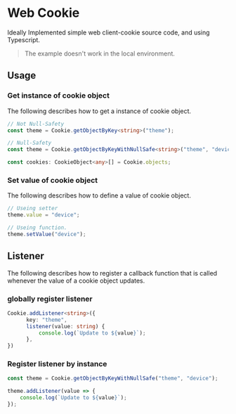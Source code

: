 # Web Cookie
Ideally Implemented simple web client-cookie source code, and using Typescript.

> The example doesn't work in the local environment.

## Usage

### Get instance of cookie object
The following describes how to get a instance of cookie object.

```ts
// Not Null-Safety
const theme = Cookie.getObjectByKey<string>("theme");
```

```ts
// Null-Safety
const theme = Cookie.getObjectByKeyWithNullSafe<string>("theme", "device");
```

```ts
const cookies: CookieObject<any>[] = Cookie.objects;
```

### Set value of cookie object
The following describes how to define a value of cookie object.

```ts
// Useing setter
theme.value = "device";

// Useing function.
theme.setValue("device");
```

## Listener
The following describes how to register a callback function that is called whenever the value of a cookie object updates.

### globally register listener
```ts
Cookie.addListener<string>({
      key: "theme",
      listener(value: string) {
          console.log(`Update to ${value}`);
      },
})
```

### Register listener by instance
```ts
const theme = Cookie.getObjectByKeyWithNullSafe("theme", "device");

theme.addListener(value => {
    console.log(`Update to ${value}`);
});
```
